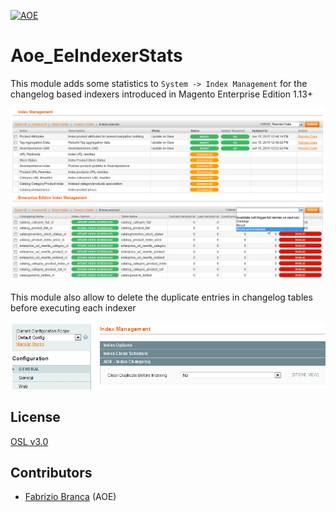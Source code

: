 [![AOE](http://www.aoe.com/typo3conf/ext/aoe_template/i/aoe-logo.png)](http://www.aoe.com)

# Aoe_EeIndexerStats

This module adds some statistics to `System -> Index Management` for the changelog based indexers introduced in Magento Enterprise Edition 1.13+

![Aoe_EeIndexerStats](doc/stats.png)

This module also allow to delete the duplicate entries in changelog tables before executing each indexer

![Aoe_EeIndexerStats](doc/settings.png)

## License
[OSL v3.0](http://opensource.org/licenses/OSL-3.0)

## Contributors
* [Fabrizio Branca](https://github.com/fbrnc) (AOE)